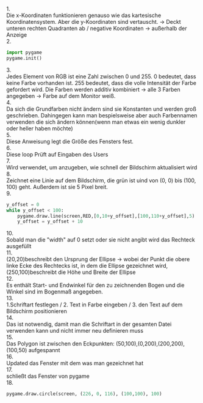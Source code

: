 1.<br>
Die x-Koordinaten funktionieren genauso wie das kartesische Koordinatensystem. Aber die y-Koordinaten sind vertauscht. -> Deckt unteren rechten Quadranten ab / negative Koordinaten -> außerhalb der Anzeige<br>
2.<br>
```python
import pygame 
pygame.init()
```
3.<br>
Jedes Element von RGB ist eine Zahl zwischen 0 und 255. 0 bedeutet, dass keine Farbe vorhanden ist. 255 bedeutet, dass die volle Intensität der Farbe gefordert wird. Die Farben werden additiv kombiniert -> alle 3 Farben angegeben -> Farbe auf dem Monitor weiß.<br>
4.<br>
Da sich die Grundfarben nicht ändern sind sie Konstanten und werden groß geschrieben. Dahingegen kann man bespielsweise aber auch Farbennamen verwenden die sich ändern können(wenn man etwas ein wenig dunkler oder heller haben möchte)<br>
5.<br>
Diese Anweisung legt die Größe des Fensters fest.<br>
6.<br>
Diese loop Prüft auf Eingaben des Users<br>
7.<br>
Wird verwendet, um anzugeben, wie schnell der Bildschirm aktualisiert wird<br>
8.<br>
Zeichnet eine Linie auf dem Bildschirm, die grün ist uind von (0, 0) bis (100, 100) geht. Außerdem ist sie 5 Pixel breit.<br>
9. <br>
```python
y_offset = 0 
while y_offset < 100: 
    pygame.draw.line(screen,RED,[0,10+y_offset],[100,110+y_offset],5) 
    y_offset = y_offset + 10
```
10.<br>
Sobald man die "width" auf 0 setzt oder sie nicht angibt wird das Rechteck ausgefüllt<br>
11. <br>
(20,20)beschreibt den Ursprung der Ellipse -> wobei der Punkt die obere linke Ecke des Rechtecks ist, in dem die Ellipse gezeichnet wird, (250,100)beschreibt die Höhe und Breite der Ellipse<br>
12.<br>
Es enthält Start- und Endwinkel für den zu zeichnenden Bogen und die Winkel sind im Bogenmaß angegeben.<br>
13. <br>
1.Schriftart festlegen / 2. Text in Farbe eingeben / 3. den Text auf dem Bildschirm positionieren<br>
14.<br>
Das ist notwendig, damit man die Schriftart in der gesamten Datei verwenden kann und nicht immer neu definieren muss<br>
15.<br>
Das Polygon ist zwischen den Eckpunkten: (50,100),(0,200),(200,200),(100,50) aufgespannt<br>
16.<br>
Updated das Fenster mit dem was man gezeichnet hat<br>
17. <br>
schließt das Fenster von pygame<br>
18. <br>
```python
pygame.draw.circle(screen, (226, 0, 116), (100,100), 100)
```